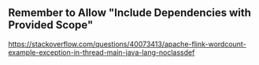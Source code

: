 ## Remember to Allow "Include Dependencies with Provided Scope" 
https://stackoverflow.com/questions/40073413/apache-flink-wordcount-example-exception-in-thread-main-java-lang-noclassdef